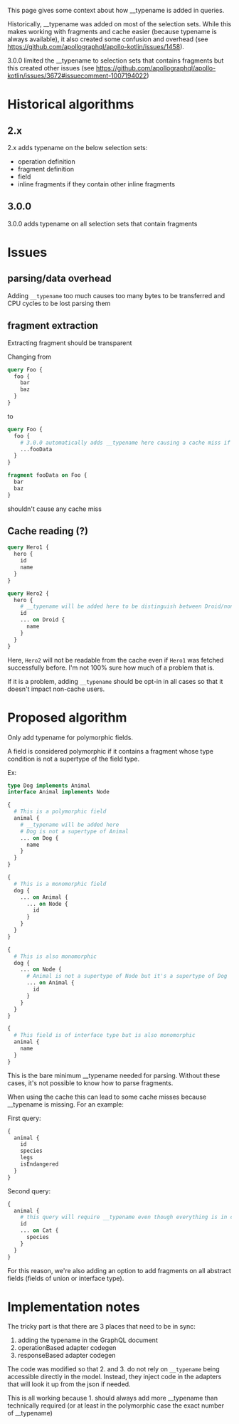 This page gives some context about how __typename is added in queries.

Historically, __typename was added on most of the selection sets. While this makes working with fragments and cache easier (because typename is always available), it also created some confusion and overhead (see https://github.com/apollographql/apollo-kotlin/issues/1458).

3.0.0 limited the __typename to selection sets that contains fragments but this created other issues (see https://github.com/apollographql/apollo-kotlin/issues/3672#issuecomment-1007194022)

# Historical algorithms

## 2.x

2.x adds typename on the below selection sets:

* operation definition
* fragment definition
* field
* inline fragments if they contain other inline fragments

## 3.0.0

3.0.0 adds typename on all selection sets that contain fragments

# Issues

## parsing/data overhead

Adding `__typename` too much causes too many bytes to be transferred and CPU cycles to be lost parsing them

## fragment extraction

Extracting fragment should be transparent

Changing from

```graphql
query Foo {
  foo {
    bar
    baz
  }
}
```

to

```graphql
query Foo {
  foo { 
    # 3.0.0 automatically adds __typename here causing a cache miss if the query was stored without __typename before
    ...fooData 
  }
}

fragment fooData on Foo {
  bar
  baz
}
```

shouldn't cause any cache miss

## Cache reading (?)

```graphql
query Hero1 {
  hero {
    id
    name
  }
}
```

```graphql
query Hero2 {
  hero {
    # __typename will be added here to be distinguish between Droid/non-Droid
    id
    ... on Droid {
      name
    }
  }
}
```

Here, `Hero2` will not be readable from the cache even if `Hero1` was fetched successfully before. I'm not 100% sure how much of a problem that is.

If it is a problem, adding `__typename` should be opt-in in all cases so that it doesn't impact non-cache users.

# Proposed algorithm

Only add typename for polymorphic fields.

A field is considered polymorphic if it contains a fragment whose type condition is not a supertype of the field type.

Ex:

```graphql
type Dog implements Animal
interface Animal implements Node

{
  # This is a polymorphic field
  animal {
    # __typename will be added here
    # Dog is not a supertype of Animal
    ... on Dog {
      name
    }
  }
}

{
  # This is a monomorphic field
  dog {
    ... on Animal {
      ... on Node {
        id
      }
    }
  }
}

{
  # This is also monomorphic 
  dog {
    ... on Node {
      # Animal is not a supertype of Node but it's a supertype of Dog
      ... on Animal {
        id
      }
    }
  }
}

{
  # This field is of interface type but is also monomorphic 
  animal {
    name
  }
}
```

This is the bare minimum __typename needed for parsing. Without these cases, it's not possible to know how to parse fragments. 

When using the cache this can lead to some cache misses because __typename is missing. For an example:

First query:
```graphql
{
  animal {
    id
    species
    legs
    isEndangered
  }  
}
```

Second query:

```graphql
{
  animal {
    # this query will require __typename even though everything is in cache already
    id
    ... on Cat {
      species
    }
  }  
}
```

For this reason, we're also adding an option to add fragments on all abstract fields (fields of union or interface type). 


# Implementation notes

The tricky part is that there are 3 places that need to be in sync:

1. adding the typename in the GraphQL document
2. operationBased adapter codegen
3. responseBased adapter codegen

The code was modified so that 2. and 3. do not rely on `__typename` being accessible directly in the model. Instead, they inject code in the adapters that will look it up from the json if needed.

This is all working because 1. should always add more __typename than technically required (or at least in the polymorphic case the exact number of __typename)





